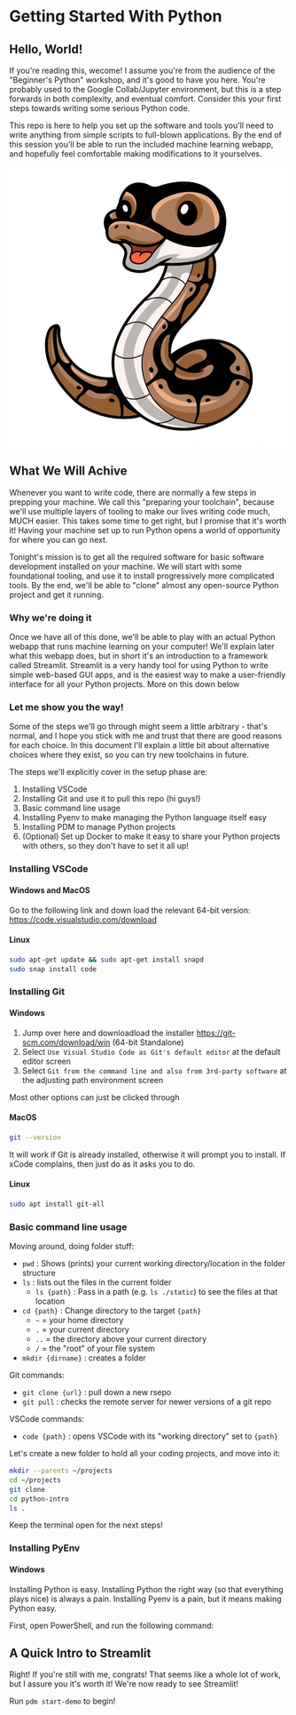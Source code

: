 # Getting Started With Python

## Hello, World!

If you're reading this, wecome! I assume you're from the audience of the "Beginner's Python" workshop, and it's good to have you here. You're probably used to the Google Collab/Jupyter environment, but this is a step forwards in both complexity, and eventual comfort. Consider this your first steps towards writing some serious Python code.

This repo is here to help you set up the software and tools you'll need to write anything from simple scripts to full-blown applications. By the end of this session you'll be able to run the included machine learning webapp, and hopefully feel comfortable making modifications to it yourselves.

![Welcome to your Python journey!](./static/baby-python.jpg "Python")

## What We Will Achive

Whenever you want to write code, there are normally a few steps in prepping your machine. We call this "preparing your toolchain", because we'll use multiple layers of tooling to make our lives writing code much, MUCH easier. This takes some time to get right, but I promise that it's worth it! Having your machine set up to run Python opens a world of opportunity for where you can go next.

Tonight's mission is to get all the required software for basic software development installed on your machine. We will start with some foundational tooling, and use it to install progressively more complicated tools. By the end, we'll be able to "clone" almost any open-source Python project and get it running.

### Why we're doing it

Once we have all of this done, we'll be able to play with an actual Python webapp that runs machine learning on your computer! We'll explain later what this webapp does, but in short it's an introduction to a framework called Streamlit. Streamlit is a very handy tool for using Python to write simple web-based GUI apps, and is the easiest way to make a user-friendly interface for all your Python projects. More on this down below

### Let me show you the way!

Some of the steps we'll go through might seem a little arbitrary - that's normal, and I hope you stick with me and trust that there are good reasons for each choice. In this document I'll explain a little bit about alternative choices where they exist, so you can try new toolchains in future.

The steps we'll explicitly cover in the setup phase are:

1. Installing VSCode
1. Installing Git and use it to pull this repo (hi guys!)
1. Basic command line usage
1. Installing Pyenv to make managing the Python language itself easy
1. Installing PDM to manage Python projects
1. (Optional) Set up Docker to make it easy to share your Python projects with others, so they don't have to set it all up!

### Installing VSCode

#### Windows and MacOS

Go to the following link and down load the relevant 64-bit version:
https://code.visualstudio.com/download

#### Linux

```bash
sudo apt-get update && sudo apt-get install snapd
sudo snap install code
```

### Installing Git

#### Windows

1. Jump over here and downloadload the installer https://git-scm.com/download/win (64-bit Standalone)
1. Select `Use Visual Studio Code as Git's default editor` at the default editor screen
1. Select `Git from the command line and also from 3rd-party software` at the adjusting path environment screen

Most other options can just be clicked through

#### MacOS

```zsh
git --version
```

It will work if Git is already installed, otherwise it will prompt you to install. If xCode complains, then just do as it asks you to do.

#### Linux

```bash
sudo apt install git-all
```

### Basic command line usage

Moving around, doing folder stuff:

- `pwd` : Shows (prints) your current working directory/location in the folder structure
- `ls` : lists out the files in the current folder
  - `ls {path}` : Pass in a path (e.g. `ls ./static`) to see the files at that location
- `cd {path}` : Change directory to the target `{path}`
  - `~` = your home directory
  - `.` = your current directory
  - `..` = the directory above your current directory
  - `/` = the "root" of your file system
- `mkdir {dirname}` : creates a folder

Git commands:

- `git clone {url}` : pull down a new rsepo
- `git pull` : checks the remote server for newer versions of a git repo

VSCode commands:

- `code {path}` : opens VSCode with its "working directory" set to `{path}`

Let's create a new folder to hold all your coding projects, and move into it:

```bash
mkdir --parents ~/projects
cd ~/projects
git clone
cd python-intro
ls .
```

Keep the terminal open for the next steps!

### Installing PyEnv

#### Windows

Installing Python is easy. Installing Python the right way (so that everything plays nice) is always a pain. Installing Pyenv is a pain, but it means making Python easy.

First, open PowerShell, and run the following command:

## A Quick Intro to Streamlit

Right! If you're still with me, congrats! That seems like a whole lot of work, but I assure you it's worth it! We're now ready to see Streamlit!

Run `pdm start-demo` to begin!
